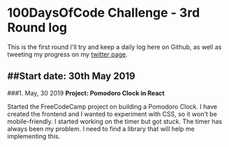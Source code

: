 # 100DaysOfCode Challenge - 3rd Round log

This is the first round I'll try and keep a daily log here on Github, as well as tweeting my progress on my [twitter page](https://twitter.com/ValeriaRagonese).

##Start date: 30th May 2019
------

###1. May, 30 2019
**Project: Pomodoro Clock in React**


Started the FreeCodeCamp project on building a Pomodoro Clock. I have created the frontend and I wanted to experiment with CSS, so it won't be mobile-friendly. I started working on the timer but got stuck. The timer has always been my problem. I need to find a library that will help me implementing this.
